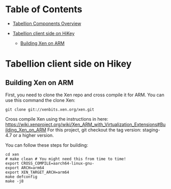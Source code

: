 # Table of Contents

- [Tabellion Components Overview](tabellion_components_overview.md#tabellion-components-overview)

- [Tabellion client side on HiKey](tabellion_client_side_on_hikey.md#tabellion-client-side-on-hikey)

    - [Building Xen on ARM](tabellion_client_side_on_hikey.md#building-xen-on-arm)

# Tabellion client side on Hikey

## Building Xen on ARM

First, you need to clone the Xen repo and cross compile it for ARM.
You can use this command the clone Xen:

```
git clone git://xenbits.xen.org/xen.git
```

Cross compile Xen using the instructions in here:
https://wiki.xenproject.org/wiki/Xen_ARM_with_Virtualization_Extensions#Building_Xen_on_ARM
For this project, git checkout the tag version: staging-4.7 or a higher version.

You can follow these steps for building:

```
cd xen
# make clean # You might need this from time to time!
export CROSS_COMPILE=aarch64-linux-gnu-
export ARCH=arm64
export XEN_TARGET_ARCH=arm64
make defconfig
make -j8
```

